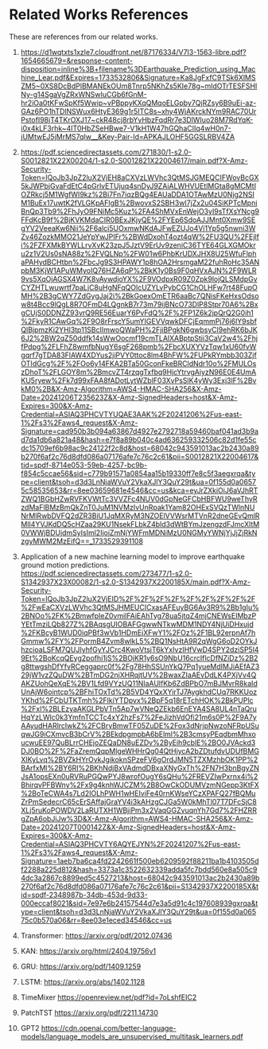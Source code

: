 # Related Works References

These are references from our related works.

1. https://d1wqtxts1xzle7.cloudfront.net/87176334/V7I3-1563-libre.pdf?1654665679=&response-content-disposition=inline%3B+filename%3DEarthquake_Prediction_using_Machine_Lear.pdf&Expires=1733532806&Signature=Ka8JgFxfC9TSk6XlMSZM5~0XS8DcBdPlBMANEkOUm8Tnrp5NKhZs5KIe78g~mldOTrTESFSHINy-g14SgaVgZRxWNSwIuCGb6fGnM-hr2iOa0tKFwSpKf5Wwip~vPBppyKXqQMqoELGpby7QjRZsy6B9uEi-az-GAz6PO1hTDlNSWux6HtyE369g1r5ITC8s~xhy4WjAKrckNYm9RAC70UrPstofI98jT4TKrOXJ17~ckR48cj8rbYvHbzFqdRr7e3DlWIuo28M7RdYqK-i0x4kLF3rhk~4IT0HbZSeHBwe7-V1kH1W47hGQhaCIIq4wH0n7-jUMtwEJ5jMrMS7qIw__&Key-Pair-Id=APKAJLOHF5GGSLRBV4ZA

2. https://pdf.sciencedirectassets.com/271830/1-s2.0-S0012821X22X00204/1-s2.0-S0012821X22004617/main.pdf?X-Amz-Security-Token=IQoJb3JpZ2luX2VjEH8aCXVzLWVhc3QtMSJGMEQCIFWovBcGX5kJWPbjGvaFdEtC4pGrlvETUjuq4snDyJ9ZAiALWHVUEtlMGta8gMCMtIOZRkcj5M1WgfWI9kz%2Bi7Fn7iqzBQg4EAUaDDA1OTAwMzU0Njg2NSIM1BuEx17uwtK2fVLGKpAFlgB%2BwovxS2SBH3wI7jZx2u04SiKPTcMpniBnQp3Tb9%2FhJyO9FNiMc5Kuz%2FA4ShMVxEnWejO3yI9sTfXsYNcg9FFdKcB9f%2BjKVKMdaCIR0BExJKjyQE%2FYEp6SdoAJJMnt0Xmw9SEgYV2VeeaKw6Nii%2F6alci5UOxmwNKdAJFwEZUJo4Vi1Yp5g5nwni3WZv46ZozkMMO21JeYpYwJPIFr%2BWdDxohT4ozt4qW%2FU3QU%2FEjlfi%2FZFXMkBYWLLrvXvK23zpJ5JztV9ErUv9zeniC36TYE64GLXGMOkru2z1V2Us0sNA88z%2FVQLNp%2FW01w6PhbKrUDXJHX8U25WfuFlphaPAHydBCHtbn%2FbcJg9S3HPAWY1p8hOA2HrsmgaM22fuhRoHc35ANpbM3KjW1APuWMyoIQ76HZA6qP%2BkK1y0Bs9F0qHVxAJN%2F9WLR9vs5XqOjAGSX4W7K8vAywdjoYX%2F9VOdpxR09Z0Zpk9lojQLSMdpGvCYZHTLwuwrtf7paLjC8uHgNFqQOlcUZYLvPybCG1ChOLHFw7rt48FupOMH%2B3gCWY7ZdGygJaj2i%2BkGoexOmETR6aaBc7QNisFKeHxsOdsow8t4Bcc9lQgL8R7OFmD4LQgnkB7r73m79ijBNcO73DlP8Stpr70A6%2BxgCUjS0DDNZZ93vrQ9RE56EuarY6PvFdQ%2F%2FP1Z6k2jpQrQ2G0ih1%2FkyR1CAwGq%2F9O8rFrscY5umYIGEVVqwkDFCjEqmmPj76j6lY9sbfQlBjpmzKj2YHl3tp11SBcIImwoQWaPH%2FjiBPgkN6gwbsyCl9ehRK6bJK6J2%2BW2qZ50ddfk14sWwOocmf19cmTLAlXABptpStii3CaV2w4%2FhjfPdpg%2FLFhZ8wmfbNugY6sgF268pmb%2FbcXUXYVzTqw1xU60fvWgqrf7gTDA83FlAW4XDYus2jiPVY0ttoc8lm4BhFW%2FUPkRYmbb303ZjfOTIdGcg%2F%2FOo6y14FKA2BTa50GconFkeBRCldNdr10o%2FMULOszDhoT%2FLGOY8m%2BmcvZT4rzqgTxfbq9HjcYtrvgAiyzN96E0E4UmAKU5ryew%2Fk7d99xFAA8fADotLytWZblF03XvPsSlK4yWy3Exj3lF%2BvkM0%2B&X-Amz-Algorithm=AWS4-HMAC-SHA256&X-Amz-Date=20241206T235623Z&X-Amz-SignedHeaders=host&X-Amz-Expires=300&X-Amz-Credential=ASIAQ3PHCVTYUQAE3AAK%2F20241206%2Fus-east-1%2Fs3%2Faws4_request&X-Amz-Signature=cad950b3b094a63867d4927e2792718a59460baf041ad3b9ad7da1db6a821a48&hash=e7f8a89b040c4ad636259332506c82d1fe55cdc15709ef6b98ac9c24122f2c8d&host=68042c943591013ac2b2430a89b270f6af2c76d8dfd086a07176afe7c76c2c61&pii=S0012821X22004617&tid=spdf-8714e053-59eb-4257-bc9b-f854c5ccae56&sid=c779b91571a0854aa15b19330ff7e8c5f3aegxrqa&type=client&tsoh=d3d3LnNjaWVuY2VkaXJlY3QuY29t&ua=0f155d0a06575c58535653&rr=8ee03659681e4546&cc=us&kca=eyJrZXkiOiJ6aVJhRTZWQ1BGbHZwRVFKVWtTc3VVZFc4NUV0dGpNeGFCbHBFWU9weThyRzdMaFlBMzBmQkZnT0JuM1NVMzIvUnRpak1Yam82OHExSVQzTWlnNUNrMlRwbDVFQ2dZR3BiU1JqMXRyM3NZOElVVWsrMTVnR2dneGEvQmlRMlI4YVJKdDQ5cHZaa29KU1NsekFLbkZ4bld3dWtBYmJzengzdFJmcXltM0VWWjBDUjdmSyIsIml2IjoiZmNjYWFmMDNiMzU0NGMyYWNjYjJjZjRkNzgyMWM2MzEifQ==_1733529391108

3. Application of a new machine learning model to improve earthquake ground motion predictions.
https://pdf.sciencedirectassets.com/273477/1-s2.0-S1342937X23X00082/1-s2.0-S1342937X2200185X/main.pdf?X-Amz-Security-Token=IQoJb3JpZ2luX2VjEID%2F%2F%2F%2F%2F%2F%2F%2F%2F%2FwEaCXVzLWVhc3QtMSJHMEUCICxasAFEuyBG6Av3R9%2Bb1gIu%2BNOo%2FK%2BmwfpIeZ0vmilFAiEAhTyg78ua5jtqZ4mjCNEWsEIMbzPYEtTmziLQb827Z%2BAqsgUIOBAFGgwwNTkwMDM1NDY4NjUiDHxujd%2FKBcyB1WUD0iqPBf3wVb1HDmEjXFwY1%2FOz%2F1BL92erpnAf7hGmmw%2FY%2FPormB4Zvm8wlkL5%2BQ1NsHtA9R2qWgG6oD2OYkJhzcioaLSFM7QUJIyhfGyYJCrc4KwoVtsjT6kYxIvzIHfVwD4SPY2dziSP5l49Et%2BoKcqQEyg2pofhi1jS%2BOjKR1y6sO9NbU16crcIflcDfNZiDz%2B2g8ttwgshDfYfvRCeggaprc0f%2Fg78HhSSUnYkQ7Pq1yueMdIMJiAEfAZ329jW1vzZQuDW%2BTmDG2njXHRqjtUV%2BwaxZIaAEvDdLK4PXjVv4QAKZUohQeXqE%2BV1Lfd9VYzUQ11NIaAUlfKb6ZdBPbO7mBJMvrR8kaIdUnAjW6ointcp%2BFhiTOxTd%2B5VD4YQxXYirTJ7AygkhdCUq7RKKUozYKhd%2FCbUTKTmh%2FlkiYTDpvx%2BpF5q18rETchHOK%2BkPUPlc%2Fxl%2BLEzyaAKGLPbVTn5Ap7wVNeQZEkb6EnEYA4SA8UL4nTaQruHqYzLWlc0k3YmfnTCCTc4xY2hzFs7%2FeJizhVdOfi21m6s0P%2F9A7yAAyudHARlrcIwkZ%2FCBryBmwTF05ZuDE%2Fox3dNrjpNwzoNFRpUSuqwJG9iCXmvcB3bCrV%2BEkdpgmpbA6bElml%2B3cmsyPEqdbmMhxoucwuEE97QuBLrrCHEjoZEQaDN8uEZDv%2ByEih9cblE%2BO0JVAckd3DJ0BO%2F%2FaZremQqpMlgeWHHrQg04QtHjycA2bZDtufdvUDUfBMGXIKyLvq%2BVZkHYrOvkJgikoknSPzeFV6gOrdJMN5TZXMzhbOK1PP%2BArfxMl%2BY6RI%2BKhNdjBxVAdmdDBxaXNyGxTh%2FN7H3bnBgyZNJsA1opsEXn0uRVRuPGQwPYJ8wrofOugY6sQHu%2FREVZIwPxrnx4i%2BhirqvPFBWny%2Fx9g4knhWJCZM%2B8OwCkODUMVzmNGepp3KtFX%2BoTeCWA4s7Ld2IOLhPWH1wHEIviFe40rnKWseYCzXPAFQ27fBQMuZrPmSedecrC65cErSAffajGraYV4i3kAHzgCJGa5W0kMhTl07T7DFcSjC8XLj5ruKoPOWDV2LaRUTXH1WBjiPm3x2VaqGGZvuqnYh7Gd7%2FHZRRgZpA6obJiJw%3D&X-Amz-Algorithm=AWS4-HMAC-SHA256&X-Amz-Date=20241207T000142Z&X-Amz-SignedHeaders=host&X-Amz-Expires=300&X-Amz-Credential=ASIAQ3PHCVTY6AQYEJYN%2F20241207%2Fus-east-1%2Fs3%2Faws4_request&X-Amz-Signature=1aeb7ba6ca4fd2242661f500eb6209592f88211ba1b4103505df2288a225d812&hash=3373a1c3522632339adda5fc7bdd560e8a505c94dc3a2867c8899ed5c4527213&host=68042c943591013ac2b2430a89b270f6af2c76d8dfd086a07176afe7c76c2c61&pii=S1342937X2200185X&tid=spdf-2348987b-34db-453d-9d33-000eccaf8021&sid=7e97e6b24157544d7e3a5d91c4c197608939gxrqa&type=client&tsoh=d3d3LnNjaWVuY2VkaXJlY3QuY29t&ua=0f155d0a06575c0b570a06&rr=8ee03e1eced34546&cc=us

4. Transformer:
https://arxiv.org/pdf/2012.07436

5. KAN:
https://arxiv.org/html/2404.19756v1

6. GRU:
https://arxiv.org/pdf/1409.1259

7. LSTM:
https://arxiv.org/abs/1402.1128

8. TimeMixer
https://openreview.net/pdf?id=7oLshfEIC2

9. PatchTST
https://arxiv.org/pdf/2211.14730

10. GPT2
https://cdn.openai.com/better-language-models/language_models_are_unsupervised_multitask_learners.pdf